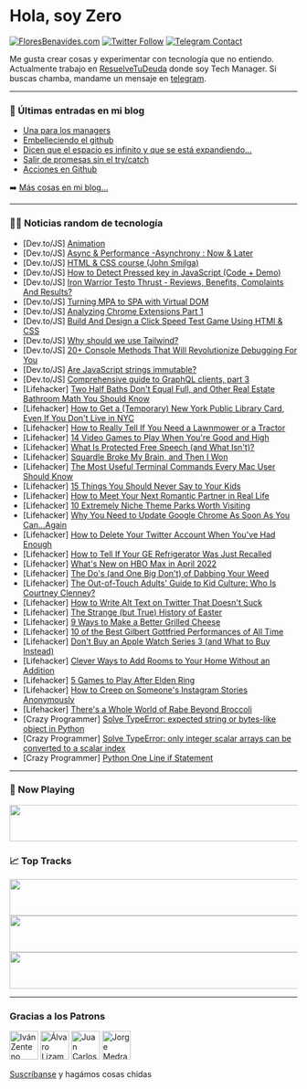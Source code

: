 # Hola, soy Zero

[![FloresBenavides.com](https://img.shields.io/website?down_message=oops&label=MiBlog&style=for-the-badge&up_message=online&url=https%3A%2F%2Ffloresbenavides.com)](https://floresbenavides.com) [![Twitter Follow](https://img.shields.io/twitter/follow/ZeroDragon?color=%231DA1F2&label=Follow&logo=twitter&logoColor=ffffff&style=for-the-badge)](https://twitter.com/zerodragon) [![Telegram Contact](https://img.shields.io/badge/escr%C3%ADbeme-ZeroDragon-%2326A5E4?style=for-the-badge&logo=telegram)](https://t.me/zerodragon)

Me gusta crear cosas y experimentar con tecnología que no entiendo.
Actualmente trabajo en [ResuelveTuDeuda](http://github.com/resuelve) donde soy Tech Manager.
Si buscas chamba, mandame un mensaje en [telegram](https://t.me/zerodragon).

---

### 📕 Últimas entradas en mi blog
<!-- BLOG-POST-LIST:START -->
- [Una para los managers](https://floresbenavides.com/una-para-los-managers/)
- [Embelleciendo el github](https://floresbenavides.com/embelleciendo-el-github/)
- [Dicen que el espacio es infinito y que se está expandiendo…](https://floresbenavides.com/dicen-que-el-espacio-es-infinito-y-que-se-esta-expandiendo/)
- [Salir de promesas sin el try/catch](https://floresbenavides.com/salir-de-promesas-sin-el-try-catch/)
- [Acciones en Github](https://floresbenavides.com/acciones-en-github/)
<!-- BLOG-POST-LIST:END -->

➡️ [Más cosas en mi blog...](https://floresbenavides.com)

---

### 👨‍💻 Noticias random de tecnología
<!-- TECH-POSTS:START -->
- [Dev.to/JS] [Animation](https://dev.to/flo20/animation-5gm5)
- [Dev.to/JS] [Async &amp; Performance -Asynchrony : Now &amp; Later](https://dev.to/yo08315171/async-performance-asynchrony-now-later-45el)
- [Dev.to/JS] [HTML &amp; CSS course &lpar;John Smilga&rpar;](https://dev.to/maxrpark/html-css-course-john-smilga-37oa)
- [Dev.to/JS] [How to Detect Pressed key in JavaScript &lpar;Code + Demo&rpar;](https://dev.to/shantanu_jana/how-to-detect-pressed-key-in-javascript-code-demo-acd)
- [Dev.to/JS] [Iron Warrior Testo Thrust - Reviews, Benefits, Complaints And Results?](https://dev.to/ironwarriortes1/iron-warrior-testo-thrust-reviews-benefits-complaints-and-results-4h58)
- [Dev.to/JS] [Turning MPA to SPA with Virtual DOM](https://dev.to/aidenybai/turning-mpa-to-spa-with-virtual-dom-5abd)
- [Dev.to/JS] [Analyzing Chrome Extensions Part 1](https://dev.to/dirkecker/analyzing-chrome-extensions-part-1-dna)
- [Dev.to/JS] [Build And Design a Click Speed Test Game Using HTMl &amp; CSS](https://dev.to/clickspeed/build-and-design-a-click-speed-test-game-using-html-css-19oo)
- [Dev.to/JS] [Why should we use Tailwind?](https://dev.to/pramodk73/why-should-we-use-tailwind-1630)
- [Dev.to/JS] [20+ Console Methods That Will Revolutionize Debugging For You](https://dev.to/nakullukan/20-console-methods-that-will-revolutionize-debugging-for-you-1llk)
- [Dev.to/JS] [Are JavaScript strings immutable?](https://dev.to/chalarangelo/are-javascript-strings-immutable-13b3)
- [Dev.to/JS] [Comprehensive guide to GraphQL clients, part 3](https://dev.to/drago/comprehensive-guide-to-graphql-clients-part-3-12g0)
- [Lifehacker] [Two Half Baths Don&#39;t Equal Full, and Other Real Estate Bathroom Math You Should Know](https://lifehacker.com/two-half-baths-dont-equal-full-and-other-real-estate-b-1848791689)
- [Lifehacker] [How to Get a &lpar;Temporary&rpar; New York Public Library Card, Even If You Don&#39;t Live in NYC](https://lifehacker.com/how-to-get-a-temporary-new-york-public-library-card-1848791649)
- [Lifehacker] [How to Really Tell If You Need a Lawnmower or a Tractor](https://lifehacker.com/how-to-really-tell-if-you-need-a-lawnmower-or-a-tractor-1848791645)
- [Lifehacker] [14 Video Games to Play When You&#39;re Good and High](https://lifehacker.com/14-video-games-to-play-when-youre-good-and-high-1848800192)
- [Lifehacker] [What Is Protected Free Speech &lpar;and What Isn&#39;t&rpar;?](https://lifehacker.com/what-is-protected-free-speech-and-what-isnt-1848799655)
- [Lifehacker] [Squardle Broke My Brain, and Then I Won](https://lifehacker.com/squardle-broke-my-brain-and-then-i-won-1848799909)
- [Lifehacker] [The Most Useful Terminal Commands Every Mac User Should Know](https://lifehacker.com/the-most-useful-terminal-commands-every-mac-user-should-1848799083)
- [Lifehacker] [15 Things You Should Never Say to Your Kids](https://lifehacker.com/15-things-you-should-never-say-to-your-kids-1848798130)
- [Lifehacker] [How to Meet Your Next Romantic Partner in Real Life](https://lifehacker.com/how-to-meet-your-next-romantic-partner-in-real-life-1848799065)
- [Lifehacker] [10 Extremely Niche Theme Parks Worth Visiting](https://lifehacker.com/10-extremely-niche-theme-parks-worth-visiting-1848798853)
- [Lifehacker] [Why You Need to Update Google Chrome As Soon As You Can...Again](https://lifehacker.com/why-you-need-to-update-google-chrome-as-soon-as-you-can-1848798753)
- [Lifehacker] [How to Delete Your Twitter Account When You&#39;ve Had Enough](https://lifehacker.com/how-to-delete-your-twitter-account-when-youve-had-enoug-1848798491)
- [Lifehacker] [How to Tell If Your GE Refrigerator Was Just Recalled](https://lifehacker.com/how-to-tell-if-your-ge-refrigerator-was-just-recalled-1848798212)
- [Lifehacker] [What&#39;s New on HBO Max in April 2022](https://lifehacker.com/whats-new-on-hbo-max-in-april-2022-1848699493)
- [Lifehacker] [The Do&#39;s &lpar;and One Big Don&#39;t&rpar; of Dabbing Your Weed](https://lifehacker.com/the-dos-and-one-big-dont-of-dabbing-your-weed-1848798326)
- [Lifehacker] [The Out-of-Touch Adults&#39; Guide to Kid Culture: Who Is Courtney Clenney?](https://lifehacker.com/the-out-of-touch-adults-guide-to-kid-culture-who-is-co-1848797474)
- [Lifehacker] [How to Write Alt Text on Twitter That Doesn&#39;t Suck](https://lifehacker.com/how-to-write-alt-text-on-twitter-that-doesnt-suck-1848795663)
- [Lifehacker] [The Strange &lpar;but True&rpar; History of Easter](https://lifehacker.com/the-strange-but-true-history-of-easter-1848796462)
- [Lifehacker] [9 Ways to Make a Better Grilled Cheese](https://lifehacker.com/9-ways-to-make-a-better-grilled-cheese-1848795225)
- [Lifehacker] [10 of the Best Gilbert Gottfried Performances of All Time](https://lifehacker.com/10-of-the-best-gilbert-gottfried-performances-of-all-ti-1848792699)
- [Lifehacker] [Don&#39;t Buy an Apple Watch Series 3 &lpar;and What to Buy Instead&rpar;](https://lifehacker.com/dont-buy-an-apple-watch-series-3-and-what-to-buy-inste-1848794906)
- [Lifehacker] [Clever Ways to Add Rooms to Your Home Without an Addition](https://lifehacker.com/clever-ways-to-add-rooms-to-your-home-without-an-additi-1848794324)
- [Lifehacker] [5 Games to Play After Elden Ring](https://lifehacker.com/5-games-to-play-after-elden-ring-1848794932)
- [Lifehacker] [How to Creep on Someone&#39;s Instagram Stories Anonymously](https://lifehacker.com/how-to-creep-on-someones-instagram-stories-anonymously-1848794616)
- [Lifehacker] [There&#39;s a Whole World of Rabe Beyond Broccoli](https://lifehacker.com/theres-a-whole-world-of-rabe-beyond-broccoli-1848791429)
- [Crazy Programmer] [Solve TypeError: expected string or bytes-like object in Python](https://www.thecrazyprogrammer.com/2022/04/expected-string-or-bytes-like-object.html)
- [Crazy Programmer] [Solve TypeError: only integer scalar arrays can be converted to a scalar index](https://www.thecrazyprogrammer.com/2022/04/only-integer-scalar-arrays-can-be-converted-to-a-scalar-index.html)
- [Crazy Programmer] [Python One Line if Statement](https://www.thecrazyprogrammer.com/2022/04/python-one-line-if.html)<!-- TECH-POSTS:END -->

---

### 🎵 Now Playing
<a href="https://spotify-now-playing-dun.vercel.app/now-playing?open"><img src="https://spotify-now-playing-dun.vercel.app/now-playing" width="540" height="64"></a>

### 📈 Top Tracks
<a href="https://spotify-now-playing-dun.vercel.app/top-tracks?i=1&open"><img src="https://spotify-now-playing-dun.vercel.app/top-tracks?i=1" width="540" height="64"></a>
<a href="https://spotify-now-playing-dun.vercel.app/top-tracks?i=2&open"><img src="https://spotify-now-playing-dun.vercel.app/top-tracks?i=2" width="540" height="64"></a>
<a href="https://spotify-now-playing-dun.vercel.app/top-tracks?i=3&open"><img src="https://spotify-now-playing-dun.vercel.app/top-tracks?i=3" width="540" height="64"></a>

---

### Gracias a los Patrons
[<img src="https://avatars.githubusercontent.com/u/243380?v=4" alt="Iván Zenteno" width="50px">](https://github.com/k001) [<img src="https://avatars.githubusercontent.com/u/19955639?v=4" alt="Álvaro Lizama" width="50px">](https://github.com/alvarolizama) [<img src="https://avatars.githubusercontent.com/u/2718753?v=4" alt="Juan Carlos Ruiz" width="50px">](https://github.com/JuanCrg90) [<img src="https://avatars.githubusercontent.com/u/37025?v=4" alt="Jorge Medrano" width="50px">](https://github.com/h1pp1e) 

[Suscríbanse](https://www.patreon.com/zerodragon) y hagámos cosas chidas

